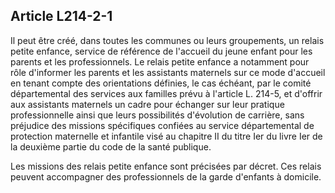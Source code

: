 ## Article L214-2-1


Il peut être créé, dans toutes les communes ou leurs groupements, un relais petite enfance, service de
référence de l'accueil du jeune enfant pour les parents et les professionnels. Le relais petite enfance a
notamment pour rôle d'informer les parents et les assistants maternels sur ce mode d'accueil en tenant compte
des orientations définies, le cas échéant, par le comité départemental des services aux familles prévu à
l'article L. 214-5, et d'offrir aux assistants maternels un cadre pour échanger sur leur pratique professionnelle
ainsi que leurs possibilités d'évolution de carrière, sans préjudice des missions spécifiques confiées au
service départemental de protection maternelle et infantile visé au chapitre II du titre Ier du livre Ier de la
deuxième partie du code de la santé publique.

Les missions des relais petite enfance sont précisées par décret. Ces relais peuvent accompagner des
professionnels de la garde d'enfants à domicile.

